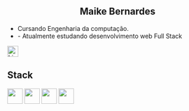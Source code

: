 <section align="center">
<h1>Maike Bernardes</h1>
</section>

<section>
  <ul>
    <li>Cursando Engenharia da computação.</li>
    <li>- Atualmente estudando desenvolvimento web Full Stack</li>
  </ul>
 </section>

<section>
<a target="_blank" href="https://www.linkedin.com/in/maike-bernardes-565a27236/">
  <img align="center" alt="LinkdeIN" width="25px" src="https://cdn.jsdelivr.net/gh/devicons/devicon/icons/linkedin/linkedin-original.svg" />
</a>
</section>

<section style="vertical-align:top;">
  <h2>Stack</h2>
  <img height="35" src="https://cdn.jsdelivr.net/gh/devicons/devicon/icons/javascript/javascript-original.svg" />
  <img height="35" src="https://cdn.jsdelivr.net/gh/devicons/devicon/icons/html5/html5-original.svg" />
  <img height="35" src="https://cdn.jsdelivr.net/gh/devicons/devicon/icons/css3/css3-original.svg" />
  <img height="35" src="https://cdn.jsdelivr.net/gh/devicons/devicon/icons/nodejs/nodejs-original.svg" />
</section>
